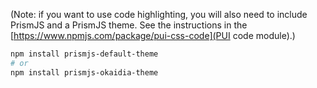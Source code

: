 (Note: if you want to use code highlighting, you will also need to include
 PrismJS and a PrismJS theme. See the instructions in the 
 [https://www.npmjs.com/package/pui-css-code](PUI code module).)

```sh
npm install prismjs-default-theme
# or
npm install prismjs-okaidia-theme
```
